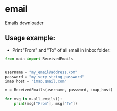 # email
Emails downloader


## Usage example: 
* Print "From" and "To" of all email in Inbox folder:

```python
from main import ReceivedEmails


username = "my_email@address.com"
password = "my_very_string_password"
imap_host = "imap.gmail.com"

m = ReceivedEmails(username, password, imap_host)

for msg in m.all_emails():
    print(msg["From"], msg["To"])
```